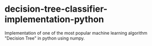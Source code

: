 # decision-tree-classifier-implementation-python
Implementation of one of the most popular machine learning algorithm "Decision Tree" in python using numpy.
